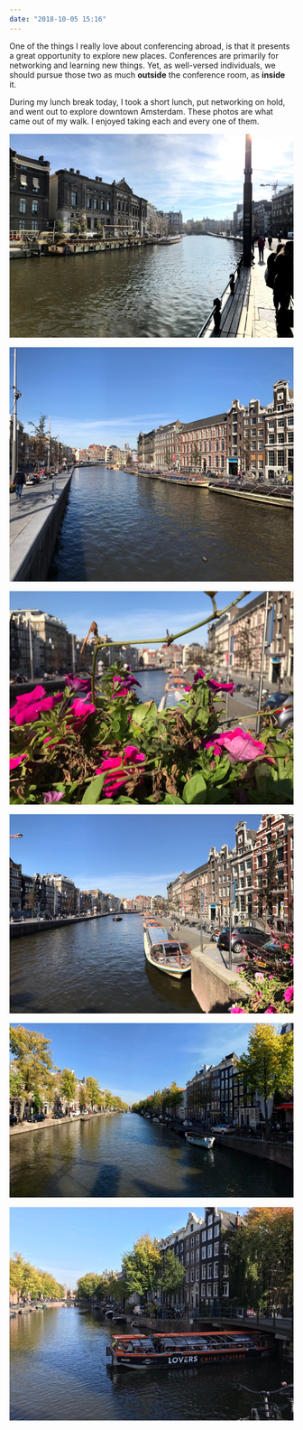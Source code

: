 ```yaml
---
date: "2018-10-05 15:16"
---
```


One of the things I really love about conferencing abroad, is that it presents a great opportunity to explore new places. Conferences are primarily for networking and learning new things. Yet, as well-versed individuals, we should pursue those two as much **outside** the conference room, as **inside** it.

During my lunch break today, I took a short lunch, put networking on hold, and went out to explore downtown Amsterdam. These photos are what came out of my walk. I enjoyed taking each and every one of them.

![](/assets/img/2018/10051515-3.jpeg)

![](/assets/img/2018/10051515-5.jpeg)

![](/assets/img/2018/10051515-6.jpeg)

![](/assets/img/2018/10051515-1.jpeg)

![](/assets/img/2018/10051515-2.jpeg)

![](/assets/img/2018/10051515-4.jpeg)